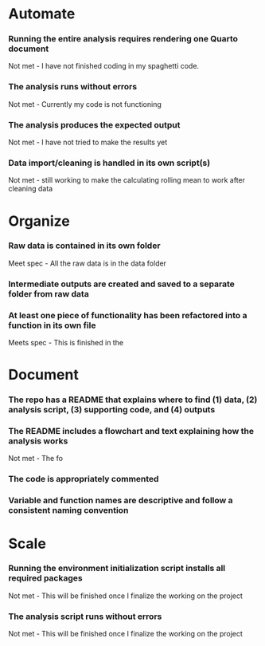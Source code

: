 # Automate

### Running the entire analysis requires rendering one Quarto document
Not met - I have not finished coding in my spaghetti code.

### The analysis runs without errors
Not met - Currently my code is not functioning

### The analysis produces the expected output
Not met - I have not tried to make the results yet

### Data import/cleaning is handled in its own script(s)
Not met - still working to make the calculating rolling mean to work after cleaning data

# Organize

### Raw data is contained in its own folder
Meet spec - All the raw data is in the data folder

### Intermediate outputs are created and saved to a separate folder from raw data

### At least one piece of functionality has been refactored into a function in its own file
Meets spec - This is finished in the 

# Document

### The repo has a README that explains where to find (1) data, (2) analysis script, (3) supporting code, and (4) outputs

### The README includes a flowchart and text explaining how the analysis works
Not met - The fo

### The code is appropriately commented

### Variable and function names are descriptive and follow a consistent naming convention

# Scale

### Running the environment initialization script installs all required packages
Not met - This will be finished once I finalize the working on the project

### The analysis script runs without errors
Not met - This will be finished once I finalize the working on the project
